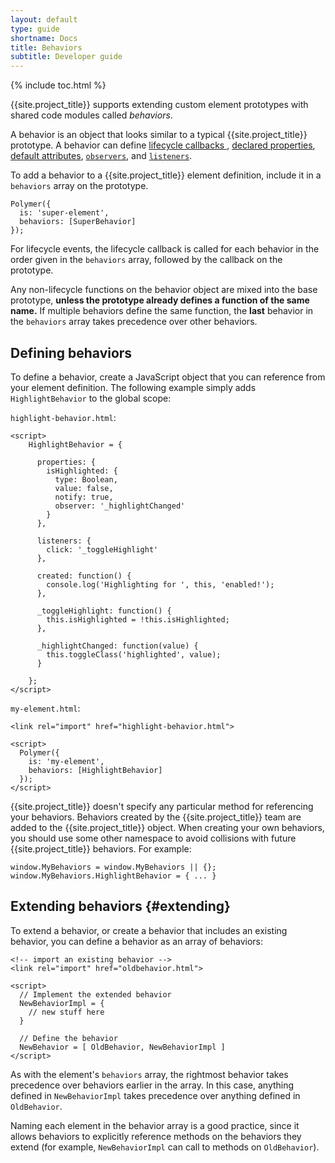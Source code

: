 ```yaml
---
layout: default
type: guide
shortname: Docs
title: Behaviors
subtitle: Developer guide
---
```


{% include toc.html %}

{{site.project_title}} supports extending custom element prototypes with 
shared code modules called _behaviors_.

A behavior is an object that looks similar to a typical
{{site.project_title}} prototype.  A behavior can define [lifecycle callbacks
](registering-elements.html#basic-callbacks),  [declared
properties](properties.html), [default attributes](registering-elements.html#host-attributes),
[`observers`](properties.html#observing-changes-to-multiple-properties), and [`listeners`](events.html#event-listeners).

To add a behavior to a {{site.project_title}} element definition, include it in a
`behaviors` array on the prototype. 

    Polymer({
      is: 'super-element',
      behaviors: [SuperBehavior]
    });

For lifecycle events, the lifecycle callback is called for each 
behavior in the order given in the `behaviors` array, followed by the 
callback on the prototype. 

Any non-lifecycle functions on the behavior object are mixed into
the base prototype, **unless the prototype already defines a function 
of the same name.**  If multiple behaviors define the same function, the 
**last** behavior in the `behaviors` array takes precedence over other 
behaviors.

## Defining behaviors

To define a behavior, create a JavaScript object that you can reference from your element definition.
The following example simply adds `HighlightBehavior` to the global scope:


`highlight-behavior.html`:

    <script>
        HighlightBehavior = {
    
          properties: {
            isHighlighted: {
              type: Boolean,
              value: false,
              notify: true,
              observer: '_highlightChanged'
            }
          },
          
          listeners: {
            click: '_toggleHighlight'
          },
          
          created: function() {
            console.log('Highlighting for ', this, 'enabled!');
          },
    
          _toggleHighlight: function() {
            this.isHighlighted = !this.isHighlighted;
          },
          
          _highlightChanged: function(value) {
            this.toggleClass('highlighted', value);
          }
    
        };
    </script>

`my-element.html`:

    <link rel="import" href="highlight-behavior.html">

    <script>
      Polymer({
        is: 'my-element',
        behaviors: [HighlightBehavior]
      });
    </script>

{{site.project_title}} doesn't specify any
particular method for referencing your behaviors. Behaviors created by the {{site.project_title}}
team are added to the {{site.project_title}} object. When creating your own behaviors, you should 
use some other namespace to avoid collisions with future {{site.project_title}} behaviors. For example:

    window.MyBehaviors = window.MyBehaviors || {};
    window.MyBehaviors.HighlightBehavior = { ... }

## Extending behaviors {#extending}

To extend a behavior, or create a behavior that includes an existing behavior, you can define a 
behavior as an array of behaviors:

    <!-- import an existing behavior -->
    <link rel="import" href="oldbehavior.html">

    <script>
      // Implement the extended behavior
      NewBehaviorImpl = {
        // new stuff here 
      }

      // Define the behavior
      NewBehavior = [ OldBehavior, NewBehaviorImpl ]
    </script>

As with the element's `behaviors` array, the rightmost behavior takes precedence over behaviors earlier in the array. 
In this case, anything defined in `NewBehaviorImpl` takes precedence over anything defined in `OldBehavior`.

Naming each element in the behavior array is a good practice, since it allows behaviors to explicitly reference methods 
on the behaviors they extend (for example, `NewBehaviorImpl` can call to methods on `OldBehavior`). 

